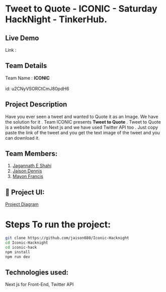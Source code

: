# Tweet to Quote - ICONIC - Saturday HackNight - TinkerHub.

## Live Demo 
Link : 
## Team Details

Team Name : <b>ICONIC</b> <br></br>id: u2CNyVSORCtCmJ80pdH6

## Project Description

Have you ever seen a tweet and wanted to Quote it as an Image. We have the solution for it . Team ICONIC presents <b>Tweet to Quote</b> . Tweet to Quote is a website build on Next js and we have used Twitter API too . Just copy paste the link of the tweet and you get the text image of the tweet and you can download it.

## Team Members:

1. [Jagannath E Shahi](https://github.com/Jagannathes)
2. [Jaison Dennis](https://github.com/jaison080) 
3. [Mayon Francis](https://github.com/Mayon-Francis)

## 🔧 Project UI:

[Project Diagram](link)

# Steps To run the project:

```bash
git clone https://github.com/jaison080/Iconic-Hacknight
cd Iconic-Hacknight
cd iconic-hack
npm install
npm run dev
```

## Technologies used:

Next js for Front-End, Twitter API

